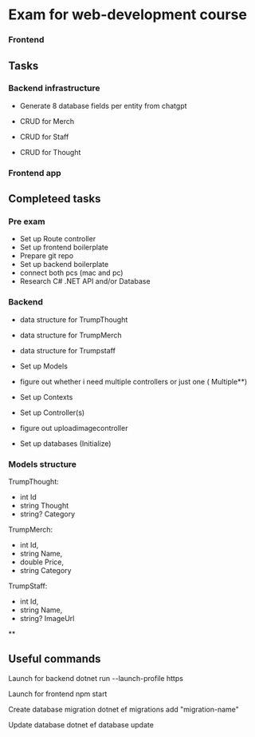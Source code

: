 # Exam for web-development course


### Frontend

## Tasks
### Backend infrastructure

- Generate 8 database fields per entity from chatgpt

- CRUD for Merch
- CRUD for Staff
- CRUD for Thought


### Frontend app



## Completeed tasks
### Pre exam
- Set up Route controller
- Set up frontend boilerplate
- Prepare git repo
- Set up backend boilerplate
- connect both pcs (mac and pc) 
- Research C# .NET API and/or Database

### Backend
- data structure for TrumpThought
- data structure for TrumpMerch
- data structure for Trumpstaff

- Set up Models

- figure out whether i need multiple controllers or just one ( Multiple**)

- Set up Contexts
- Set up Controller(s)
- figure out uploadimagecontroller
- Set up databases (Initialize)





### Models structure
TrumpThought:
- int Id
- string Thought
- string? Category

TrumpMerch:
- int Id,
- string Name,
- double Price,
- string Category

TrumpStaff:
- int Id,
- string Name,
- string? ImageUrl





**

## Useful commands

Launch for backend
    dotnet run --launch-profile https

Launch for frontend
    npm start

Create database migration
    dotnet ef migrations add "migration-name" 

Update database
    dotnet ef database update